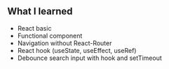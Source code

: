 ## What I learned

* React basic
* Functional component
* Navigation without React-Router
* React hook (useState, useEffect, useRef)
* Debounce search input with hook and setTimeout

